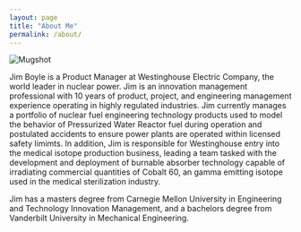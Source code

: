 ```yaml
---
layout: page
title: "About Me"
permalink: /about/
---
```


![Mugshot](https://user-images.githubusercontent.com/95828167/147855567-b1f1b7f1-f447-497f-ab3d-a135a5cf3095.png)

Jim Boyle is a Product Manager at Westinghouse Electric Company, the world leader in nuclear power. 
Jim is an innovation management professional with 10 years of product, project, and engineering management experience operating
in highly regulated industries. Jim currently manages a portfolio of nuclear fuel engineering technology products used to model
the behavior of Pressurized Water Reactor fuel during operation and postulated accidents to ensure power plants are operated within
licensed safety limimts. In addition, Jim is responsible for Westinghouse entry into the medical isotope production business, leading a
team tasked with the development and deployment of burnable absorber technology capable of irradiating commercial quantities of Cobalt 60,
an gamma emitting isotope used in the medical sterilization industry.

Jim has a masters degree from Carnegie Mellon University in Engineering and Technology Innovation Management, and a bachelors degree
from Vanderbilt University in Mechanical Engineering. 


